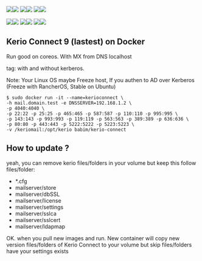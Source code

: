 [![](https://images.microbadger.com/badges/image/babim/kerio-connect.svg)](https://microbadger.com/images/babim/kerio-connect "Get your own image badge on microbadger.com")[![](https://images.microbadger.com/badges/version/babim/kerio-connect.svg)](https://microbadger.com/images/babim/kerio-connect "Get your own version badge on microbadger.com")
[![](https://images.microbadger.com/badges/image/babim/kerio-connect:ssh.svg)](https://microbadger.com/images/babim/kerio-connect:ssh "Get your own image badge on microbadger.com")[![](https://images.microbadger.com/badges/version/babim/kerio-connect:ssh.svg)](https://microbadger.com/images/babim/kerio-connect:ssh "Get your own version badge on microbadger.com")
[![](https://images.microbadger.com/badges/image/babim/kerio-connect:fixed.svg)](https://microbadger.com/images/babim/kerio-connect:fixed "Get your own image badge on microbadger.com")[![](https://images.microbadger.com/badges/version/babim/kerio-connect:fixed.svg)](https://microbadger.com/images/babim/kerio-connect:fixed "Get your own version badge on microbadger.com")

[![](https://images.microbadger.com/badges/image/babim/kerio-connect:nokrb.svg)](https://microbadger.com/images/babim/kerio-connect:nokrb "Get your own image badge on microbadger.com")[![](https://images.microbadger.com/badges/version/babim/kerio-connect:nokrb.svg)](https://microbadger.com/images/babim/kerio-connect:nokrb "Get your own version badge on microbadger.com")
[![](https://images.microbadger.com/badges/image/babim/kerio-connect:ssh.nokrb.svg)](https://microbadger.com/images/babim/kerio-connect:ssh.nokrb "Get your own image badge on microbadger.com")[![](https://images.microbadger.com/badges/version/babim/kerio-connect:ssh.nokrb.svg)](https://microbadger.com/images/babim/kerio-connect:ssh.nokrb "Get your own version badge on microbadger.com")
[![](https://images.microbadger.com/badges/image/babim/kerio-connect:fixed.nokrb.svg)](https://microbadger.com/images/babim/kerio-connect:fixed.nokrb "Get your own image badge on microbadger.com")[![](https://images.microbadger.com/badges/version/babim/kerio-connect:fixed.nokrb.svg)](https://microbadger.com/images/babim/kerio-connect:fixed "Get your own version badge on microbadger.com")

## Kerio Connect 9 (lastest) on Docker
Run good on coreos. With MX from DNS localhost

tag: with and without kerberos.

Note: Your Linux OS maybe Freeze host, If you authen to AD over Kerberos (Freeze with RancherOS, Stable on Ubuntu)

```
$ sudo docker run -it --name=kerioconnect \
-h mail.domain.test -e DNSSERVER=192.168.1.2 \
-p 4040:4040 \
-p 22:22 -p 25:25 -p 465:465 -p 587:587 -p 110:110 -p 995:995 \
-p 143:143 -p 993:993 -p 119:119 -p 563:563 -p 389:389 -p 636:636 \
-p 80:80 -p 443:443 -p 5222:5222 -p 5223:5223 \
-v /keriomail:/opt/kerio babim/kerio-connect
```
## How to update ?

yeah, you can remove kerio files/folders in your volume but keep this follow files/folder:
- *.cfg
- mailserver/store
- mailserver/dbSSL
- mailserver/license
- mailserver/settings
- mailserver/sslca
- mailserver/sslcert
- mailserver/ldapmap

OK. when you pull new images and run. New container will copy new version files/folders of Kerio Connect to your volume but skip files/folders have your settings exists
